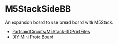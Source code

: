 # M5StackSideBB

An expansion board to use bread board with M5Stack.

- [PartsandCircuits/M5Stack-3DPrintFiles](https://github.com/PartsandCircuits/M5Stack-3DPrintFiles)
- [DIY Mini Proto Board](http://forum.m5stack.com/topic/59/diy-mini-proto-board)

